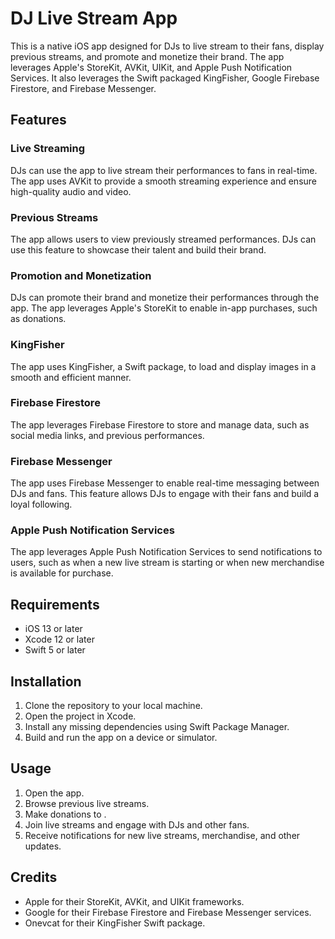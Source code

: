 # DJ Live Stream App

This is a native iOS app designed for DJs to live stream to their fans, display previous streams, and promote and monetize their brand. The app leverages Apple's StoreKit, AVKit, UIKit, and Apple Push Notification Services. It also leverages the Swift packaged KingFisher, Google Firebase Firestore, and Firebase Messenger.

## Features

### Live Streaming

DJs can use the app to live stream their performances to fans in real-time. The app uses AVKit to provide a smooth streaming experience and ensure high-quality audio and video.

### Previous Streams

The app allows users to view previously streamed performances. DJs can use this feature to showcase their talent and build their brand.

### Promotion and Monetization

DJs can promote their brand and monetize their performances through the app. The app leverages Apple's StoreKit to enable in-app purchases, such as donations.

### KingFisher

The app uses KingFisher, a Swift package, to load and display images in a smooth and efficient manner.

### Firebase Firestore

The app leverages Firebase Firestore to store and manage data, such as social media links, and previous performances.

### Firebase Messenger

The app uses Firebase Messenger to enable real-time messaging between DJs and fans. This feature allows DJs to engage with their fans and build a loyal following.

### Apple Push Notification Services

The app leverages Apple Push Notification Services to send notifications to users, such as when a new live stream is starting or when new merchandise is available for purchase.

## Requirements

- iOS 13 or later
- Xcode 12 or later
- Swift 5 or later

## Installation

1. Clone the repository to your local machine.
2. Open the project in Xcode.
3. Install any missing dependencies using Swift Package Manager.
4. Build and run the app on a device or simulator.

## Usage

1. Open the app.
2. Browse previous live streams.
3. Make donations to .
4. Join live streams and engage with DJs and other fans.
5. Receive notifications for new live streams, merchandise, and other updates.

## Credits

- Apple for their StoreKit, AVKit, and UIKit frameworks.
- Google for their Firebase Firestore and Firebase Messenger services.
- Onevcat for their KingFisher Swift package.
